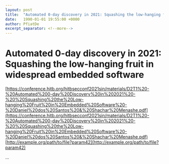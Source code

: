```yaml
---
layout: post
title:  "Automated 0-day discovery in 2021: Squashing the low-hanging fruit in widespread embedded software"
date:   1990-01-01 19:55:00 +0000
author: PfiatDe
excerpt_separator: <!--more-->
---
```


# Automated 0-day discovery in 2021: Squashing the low-hanging fruit in widespread embedded software
[https://conference.hitb.org/hitbsecconf2021sin/materials/D2T1%20-%20Automated%200-day%20Discovery%20in%202021%20-%20%20Squashing%20the%20Low-hanging%20Fruit%20in%20Embedded%20Software%20-%20Daniel%20dos%20Santos%20&%20Shachar%20Menashe.pdf](https://conference.hitb.org/hitbsecconf2021sin/materials/D2T1%20-%20Automated%200-day%20Discovery%20in%202021%20-%20%20Squashing%20the%20Low-hanging%20Fruit%20in%20Embedded%20Software%20-%20Daniel%20dos%20Santos%20&%20Shachar%20Menashe.pdf)
[http://example.org/path/to/file?param42](http://example.org/path/to/file?param42)

...
<!--more-->
